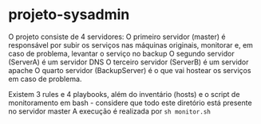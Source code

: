# projeto-sysadmin
O projeto consiste de 4 servidores:
O primeiro servidor (master) é responsável por subir os serviços nas máquinas originais, monitorar e, em caso de problema, levantar o serviço no backup
O segundo servidor (ServerA) é um servidor DNS
O terceiro servidor (ServerB) é um servidor apache
O quarto servidor (BackupServer) é o que vai hostear os serviços em caso de problema.

Existem 3 rules e 4 playbooks, além do inventário (hosts) e o script de monitoramento em bash - considere que todo este diretório está presente no servidor master
A execução é realizada por
```sh monitor.sh```
